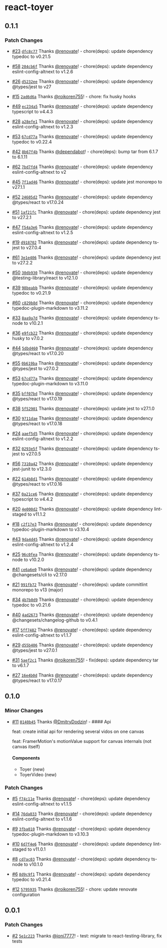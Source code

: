 # react-toyer

## 0.1.1

### Patch Changes

- [#23](https://github.com/AltNext/react-toyer/pull/23) [`dfc8c77`](https://github.com/AltNext/react-toyer/commit/dfc8c7715d83bc613ba559961d867901693c7929) Thanks [@renovate](https://github.com/apps/renovate)! - chore(deps): update dependency typedoc to v0.21.5

- [#58](https://github.com/AltNext/react-toyer/pull/58) [`204cb6f`](https://github.com/AltNext/react-toyer/commit/204cb6fcfbcd8e6cdf2e8aaa9f0d3bfb08ffb0bd) Thanks [@renovate](https://github.com/apps/renovate)! - chore(deps): update dependency eslint-config-altnext to v1.2.6

- [#26](https://github.com/AltNext/react-toyer/pull/26) [`d5232ee`](https://github.com/AltNext/react-toyer/commit/d5232eeabcad3b7b91916386974176734010b7e4) Thanks [@renovate](https://github.com/apps/renovate)! - chore(deps): update dependency @types/jest to v27

- [#15](https://github.com/AltNext/react-toyer/pull/15) [`2ad6d6a`](https://github.com/AltNext/react-toyer/commit/2ad6d6ae5bc06161ae03d2fa83234da8b13d64b9) Thanks [@roikoren755](https://github.com/roikoren755)! - chore: fix husky hooks

- [#49](https://github.com/AltNext/react-toyer/pull/49) [`ec234a5`](https://github.com/AltNext/react-toyer/commit/ec234a5302d9f9c6ff9fb65780d088ed4ee1a09d) Thanks [@renovate](https://github.com/apps/renovate)! - chore(deps): update dependency typescript to v4.4.3

- [#28](https://github.com/AltNext/react-toyer/pull/28) [`a28efe1`](https://github.com/AltNext/react-toyer/commit/a28efe1c4f8a612810f6df9e08d7324625166ac7) Thanks [@renovate](https://github.com/apps/renovate)! - chore(deps): update dependency eslint-config-altnext to v1.2.3

- [#53](https://github.com/AltNext/react-toyer/pull/53) [`67cd77a`](https://github.com/AltNext/react-toyer/commit/67cd77a92ca4da6220fa63e3d2615ecd2f90f637) Thanks [@renovate](https://github.com/apps/renovate)! - chore(deps): update dependency typedoc to v0.22.4

- [#42](https://github.com/AltNext/react-toyer/pull/42) [`8b67f4b`](https://github.com/AltNext/react-toyer/commit/8b67f4bc387bafd507911a0aab390b454082e2c9) Thanks [@dependabot](https://github.com/apps/dependabot)! - chore(deps): bump tar from 6.1.7 to 6.1.11

- [#62](https://github.com/AltNext/react-toyer/pull/62) [`7bd7fd4`](https://github.com/AltNext/react-toyer/commit/7bd7fd47a374137b2ea7034cafdd64202f0c69f4) Thanks [@renovate](https://github.com/apps/renovate)! - chore(deps): update dependency eslint-config-altnext to v2

- [#45](https://github.com/AltNext/react-toyer/pull/45) [`7f1ad46`](https://github.com/AltNext/react-toyer/commit/7f1ad46c8212ad45e921b6aee37b14d8d9f03b95) Thanks [@renovate](https://github.com/apps/renovate)! - chore(deps): update jest monorepo to v27.1.1

- [#52](https://github.com/AltNext/react-toyer/pull/52) [`24605d2`](https://github.com/AltNext/react-toyer/commit/24605d22ca9dcc819dbd6193f4cdcd4963cd4bfd) Thanks [@renovate](https://github.com/apps/renovate)! - chore(deps): update dependency @types/react to v17.0.24

- [#51](https://github.com/AltNext/react-toyer/pull/51) [`1af21fc`](https://github.com/AltNext/react-toyer/commit/1af21fc5e1920183a1dad6b26789f9cacdca7862) Thanks [@renovate](https://github.com/apps/renovate)! - chore(deps): update dependency jest to v27.2.1

- [#47](https://github.com/AltNext/react-toyer/pull/47) [`f54a3e6`](https://github.com/AltNext/react-toyer/commit/f54a3e676e1249141162b86298e3c67afa41a27c) Thanks [@renovate](https://github.com/apps/renovate)! - chore(deps): update dependency eslint-config-altnext to v1.2.5

- [#19](https://github.com/AltNext/react-toyer/pull/19) [`d918702`](https://github.com/AltNext/react-toyer/commit/d918702dd0ff1e9d205b6bb563c03faded9ed346) Thanks [@renovate](https://github.com/apps/renovate)! - chore(deps): update dependency ts-jest to v27.0.4

- [#61](https://github.com/AltNext/react-toyer/pull/61) [`3e1e406`](https://github.com/AltNext/react-toyer/commit/3e1e406a1b015f0c8a7345cfa10c622b6a892a92) Thanks [@renovate](https://github.com/apps/renovate)! - chore(deps): update dependency jest to v27.2.2

- [#50](https://github.com/AltNext/react-toyer/pull/50) [`30db930`](https://github.com/AltNext/react-toyer/commit/30db930899c006710ee7af68c2a4e4f9697dfdfe) Thanks [@renovate](https://github.com/apps/renovate)! - chore(deps): update dependency @testing-library/react to v12.1.0

- [#39](https://github.com/AltNext/react-toyer/pull/39) [`98beabb`](https://github.com/AltNext/react-toyer/commit/98beabb98b26c875343bf9cc085740fbd2a34e9d) Thanks [@renovate](https://github.com/apps/renovate)! - chore(deps): update dependency typedoc to v0.21.9

- [#60](https://github.com/AltNext/react-toyer/pull/60) [`c829b8d`](https://github.com/AltNext/react-toyer/commit/c829b8d753f5fd7a2d1705c4a7c3d8e6c802f16c) Thanks [@renovate](https://github.com/apps/renovate)! - chore(deps): update dependency typedoc-plugin-markdown to v3.11.2

- [#33](https://github.com/AltNext/react-toyer/pull/33) [`8aa9a7d`](https://github.com/AltNext/react-toyer/commit/8aa9a7da1dc76fc135b9a94febd0aa665006c36b) Thanks [@renovate](https://github.com/apps/renovate)! - chore(deps): update dependency ts-node to v10.2.1

- [#36](https://github.com/AltNext/react-toyer/pull/36) [`e9fcb22`](https://github.com/AltNext/react-toyer/commit/e9fcb2267f972120cda42399ef4fd6e3025aea5f) Thanks [@renovate](https://github.com/apps/renovate)! - chore(deps): update dependency husky to v7.0.2

- [#44](https://github.com/AltNext/react-toyer/pull/44) [`5dbd460`](https://github.com/AltNext/react-toyer/commit/5dbd4600cda15ba2c93ffdd6365982d76f89a113) Thanks [@renovate](https://github.com/apps/renovate)! - chore(deps): update dependency @types/react to v17.0.20

- [#55](https://github.com/AltNext/react-toyer/pull/55) [`0b619ba`](https://github.com/AltNext/react-toyer/commit/0b619ba20f19af0191b51455413e96fc7d82e7ef) Thanks [@renovate](https://github.com/apps/renovate)! - chore(deps): update dependency @types/jest to v27.0.2

- [#53](https://github.com/AltNext/react-toyer/pull/53) [`67cd77a`](https://github.com/AltNext/react-toyer/commit/67cd77a92ca4da6220fa63e3d2615ecd2f90f637) Thanks [@renovate](https://github.com/apps/renovate)! - chore(deps): update dependency typedoc-plugin-markdown to v3.11.0

- [#35](https://github.com/AltNext/react-toyer/pull/35) [`bff07bd`](https://github.com/AltNext/react-toyer/commit/bff07bd7728f53504dd4e7896f2a4c6971a72890) Thanks [@renovate](https://github.com/apps/renovate)! - chore(deps): update dependency @types/react to v17.0.19

- [#38](https://github.com/AltNext/react-toyer/pull/38) [`5f52901`](https://github.com/AltNext/react-toyer/commit/5f529013414d0b88df0488db2b646a684cf80acf) Thanks [@renovate](https://github.com/apps/renovate)! - chore(deps): update jest to v27.1.0

- [#30](https://github.com/AltNext/react-toyer/pull/30) [`9711dae`](https://github.com/AltNext/react-toyer/commit/9711dae2d918cfb6fe11a6d53237c16cc4b61c37) Thanks [@renovate](https://github.com/apps/renovate)! - chore(deps): update dependency @types/react to v17.0.18

- [#24](https://github.com/AltNext/react-toyer/pull/24) [`aaef5d5`](https://github.com/AltNext/react-toyer/commit/aaef5d515792af5d176ef365e1d6165010f99ddc) Thanks [@renovate](https://github.com/apps/renovate)! - chore(deps): update dependency eslint-config-altnext to v1.2.2

- [#32](https://github.com/AltNext/react-toyer/pull/32) [`0293e5f`](https://github.com/AltNext/react-toyer/commit/0293e5fb62cd8839b124ab36903268958693c50a) Thanks [@renovate](https://github.com/apps/renovate)! - chore(deps): update dependency ts-jest to v27.0.5

- [#56](https://github.com/AltNext/react-toyer/pull/56) [`7310a42`](https://github.com/AltNext/react-toyer/commit/7310a42799b2ea66c673d8b6e8f4acf0f3e75678) Thanks [@renovate](https://github.com/apps/renovate)! - chore(deps): update dependency jest-junit to v12.3.0

- [#22](https://github.com/AltNext/react-toyer/pull/22) [`614b8d1`](https://github.com/AltNext/react-toyer/commit/614b8d1eb97e6dd3812c9359e702abea19a47ef6) Thanks [@renovate](https://github.com/apps/renovate)! - chore(deps): update dependency @types/react to v17.0.16

- [#37](https://github.com/AltNext/react-toyer/pull/37) [`0a21ce6`](https://github.com/AltNext/react-toyer/commit/0a21ce6098bd00a52ac1dcecd3d5ebef66e09ad1) Thanks [@renovate](https://github.com/apps/renovate)! - chore(deps): update dependency typescript to v4.4.2

- [#20](https://github.com/AltNext/react-toyer/pull/20) [`4e000d2`](https://github.com/AltNext/react-toyer/commit/4e000d2bcdafa97477abf9cc4f32895db5ec0b4e) Thanks [@renovate](https://github.com/apps/renovate)! - chore(deps): update dependency lint-staged to v11.1.2

- [#18](https://github.com/AltNext/react-toyer/pull/18) [`c2f17e3`](https://github.com/AltNext/react-toyer/commit/c2f17e31c690e1e27805fd67ef28e414658fdb4a) Thanks [@renovate](https://github.com/apps/renovate)! - chore(deps): update dependency typedoc-plugin-markdown to v3.10.4

- [#43](https://github.com/AltNext/react-toyer/pull/43) [`9da4d45`](https://github.com/AltNext/react-toyer/commit/9da4d455fa278cee519e0d47c88ed7fc36c9a4dc) Thanks [@renovate](https://github.com/apps/renovate)! - chore(deps): update dependency eslint-config-altnext to v1.2.4

- [#25](https://github.com/AltNext/react-toyer/pull/25) [`96c0fea`](https://github.com/AltNext/react-toyer/commit/96c0fea388e49e15a042064d04ff6832719d44f9) Thanks [@renovate](https://github.com/apps/renovate)! - chore(deps): update dependency ts-node to v10.2.0

- [#41](https://github.com/AltNext/react-toyer/pull/41) [`ce6a6e0`](https://github.com/AltNext/react-toyer/commit/ce6a6e0d3e487af1b89568680f60f10de4009bc9) Thanks [@renovate](https://github.com/apps/renovate)! - chore(deps): update dependency @changesets/cli to v2.17.0

- [#21](https://github.com/AltNext/react-toyer/pull/21) [`991fb72`](https://github.com/AltNext/react-toyer/commit/991fb725c4ac17032598b9999879c48e400ff532) Thanks [@renovate](https://github.com/apps/renovate)! - chore(deps): update commitlint monorepo to v13 (major)

- [#34](https://github.com/AltNext/react-toyer/pull/34) [`4b7b0d9`](https://github.com/AltNext/react-toyer/commit/4b7b0d951d1757a6e1d4cd4b8ca327f33dc48828) Thanks [@renovate](https://github.com/apps/renovate)! - chore(deps): update dependency typedoc to v0.21.6

- [#40](https://github.com/AltNext/react-toyer/pull/40) [`4ad2673`](https://github.com/AltNext/react-toyer/commit/4ad26738082b18b2e5b4f06dda79c326161abad3) Thanks [@renovate](https://github.com/apps/renovate)! - chore(deps): update dependency @changesets/changelog-github to v0.4.1

- [#17](https://github.com/AltNext/react-toyer/pull/17) [`5ff7482`](https://github.com/AltNext/react-toyer/commit/5ff74821775e90bab6dd0993db241ffbe380fe3f) Thanks [@renovate](https://github.com/apps/renovate)! - chore(deps): update dependency eslint-config-altnext to v1.1.7

- [#29](https://github.com/AltNext/react-toyer/pull/29) [`d55b406`](https://github.com/AltNext/react-toyer/commit/d55b4062dff78f9414aa578946895ad9e4a7d0c9) Thanks [@renovate](https://github.com/apps/renovate)! - chore(deps): update dependency @types/jest to v27.0.1

- [#31](https://github.com/AltNext/react-toyer/pull/31) [`5aef2c1`](https://github.com/AltNext/react-toyer/commit/5aef2c117afaa2a27f7dc16fef349f84cc9355c0) Thanks [@roikoren755](https://github.com/roikoren755)! - fix(deps): update dependency tar to v6.1.7

- [#27](https://github.com/AltNext/react-toyer/pull/27) [`16e4b0d`](https://github.com/AltNext/react-toyer/commit/16e4b0dd08b0c39353ae62ebdb63eab1b66a7bc1) Thanks [@renovate](https://github.com/apps/renovate)! - chore(deps): update dependency @types/react to v17.0.17

## 0.1.0

### Minor Changes

- [#11](https://github.com/AltNext/react-toyer/pull/11) [`0140b45`](https://github.com/AltNext/react-toyer/commit/0140b45ebfe0aa6e3b894298289b189a54771ca3) Thanks [@DmitryDodzin](https://github.com/DmitryDodzin)! - #### Api

  feat: create initial api for rendering several vidos on one canvas

  feat: FramerMotion's motionValue support for canvas internals (not canvas itself)

  #### Components

  - Toyer (new)
  - ToyerVideo (new)

### Patch Changes

- [#5](https://github.com/AltNext/react-toyer/pull/5) [`f74c11e`](https://github.com/AltNext/react-toyer/commit/f74c11efe531bb93f1427f35f8aced26272026cb) Thanks [@renovate](https://github.com/apps/renovate)! - chore(deps): update dependency eslint-config-altnext to v1.1.5

- [#14](https://github.com/AltNext/react-toyer/pull/14) [`76da033`](https://github.com/AltNext/react-toyer/commit/76da0337f72baa7a697214036a9de44e889edcf0) Thanks [@renovate](https://github.com/apps/renovate)! - chore(deps): update dependency eslint-config-altnext to v1.1.6

- [#9](https://github.com/AltNext/react-toyer/pull/9) [`3fba010`](https://github.com/AltNext/react-toyer/commit/3fba010e55010740331929ed78157e4884d83c76) Thanks [@renovate](https://github.com/apps/renovate)! - chore(deps): update dependency typedoc-plugin-markdown to v3.10.3

- [#10](https://github.com/AltNext/react-toyer/pull/10) [`6d7f4e6`](https://github.com/AltNext/react-toyer/commit/6d7f4e67478540c4bb59ab86e16642a0b8fc9e86) Thanks [@renovate](https://github.com/apps/renovate)! - chore(deps): update dependency lint-staged to v11.0.1

- [#8](https://github.com/AltNext/react-toyer/pull/8) [`cd7ac03`](https://github.com/AltNext/react-toyer/commit/cd7ac03a21378809aa62a5edfc7e80268e7cb769) Thanks [@renovate](https://github.com/apps/renovate)! - chore(deps): update dependency ts-node to v10.1.0

- [#6](https://github.com/AltNext/react-toyer/pull/6) [`8d9c9f1`](https://github.com/AltNext/react-toyer/commit/8d9c9f1be1b91dd80bae0226ce2e35b9a2c7af0f) Thanks [@renovate](https://github.com/apps/renovate)! - chore(deps): update dependency typedoc to v0.21.4

- [#12](https://github.com/AltNext/react-toyer/pull/12) [`5795935`](https://github.com/AltNext/react-toyer/commit/5795935d8c8f7d3f5c8c6d60f27c65ad508a6298) Thanks [@roikoren755](https://github.com/roikoren755)! - chore: update renovate configuration

## 0.0.1

### Patch Changes

- [#2](https://github.com/AltNext/react-toyer/pull/2) [`5e1c223`](https://github.com/AltNext/react-toyer/commit/5e1c223f0f8e77bab7452a99b40da119b5257d25) Thanks [@joni7777](https://github.com/joni7777)! - test: migrate to react-testing-library, fix tests

